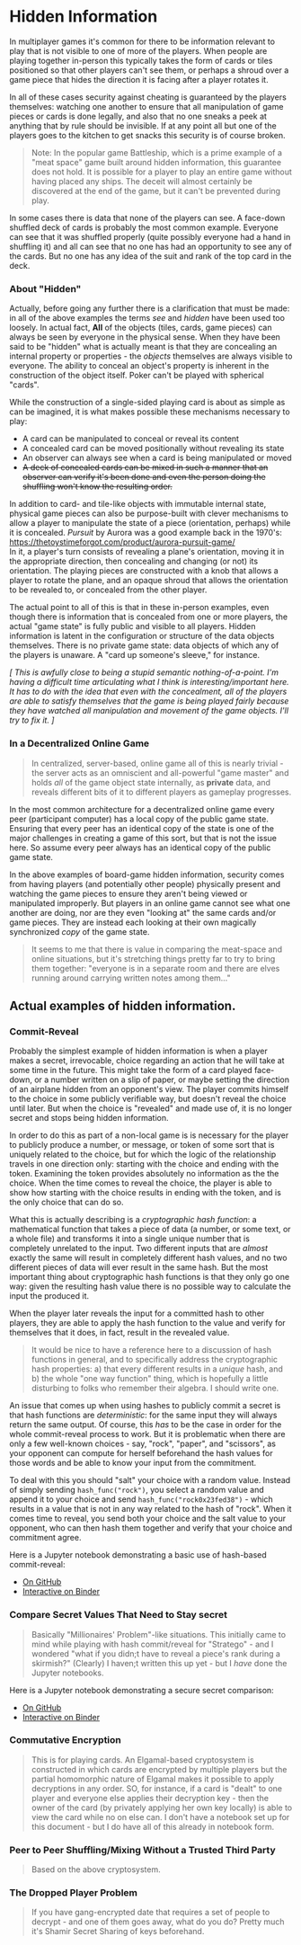 
# Hidden Information

In multiplayer games it's common for there to be information relevant to play that is not visible to one of more of the players. When people are playing together in-person this typically takes the form of cards or tiles positioned so that other players can't see them, or perhaps a shroud over a game piece that hides the direction it is facing after a player rotates it.

In all of these cases security against cheating is guaranteed by the players themselves: watching one another to ensure that all manipulation of game pieces or cards is done legally, and also that no one sneaks a peek at anything that by rule should be invisible.  If at any point all but one of the players goes to the kitchen to get snacks this security is of course broken.

>   Note: In the popular game Battleship, which is a prime example of a "meat space" game built around hidden information, this guarantee does not hold. It is possible for a player to play an entire game without having placed any ships. The deceit will almost certainly be discovered at the end of the game, but it can't be prevented during play.

In some cases there is data that none of the players can see. A face-down shuffled deck of cards is probably the most common example. Everyone can see that it was shuffled properly (quite possibly everyone had a hand in shuffling it) and all can see that no one has had an opportunity to see any of the cards. But no one has any idea of the suit and rank of the top card in the deck.


### About "Hidden"
Actually, before going any further there is a clarification that must be made: in all of the above examples the terms _see_ and _hidden_ have been used too loosely. In actual fact, **All** of the objects (tiles, cards, game pieces) can always be seen by everyone in the physical sense. When they have been said to be "hidden" what is actually meant is that they are concealing an internal property or properties - the _objects_ themselves are always visible to everyone. The ability to conceal an object's property is inherent in the construction of the object itself. Poker can't be played with spherical "cards".

While the construction of a single-sided playing card is about as simple as can be imagined, it is what makes possible these mechanisms necessary to play:

 - A card can be manipulated to conceal or reveal its content
 - A concealed card can be moved positionally without revealing its state
 - An observer can always see when a card is being manipulated or moved
 - ~~A deck of concealed cards can be mixed in such a manner that an observer can verify it's been done and even the person doing the shuffling won't know the resulting order.~~

In addition to card- and tile-like objects with immutable internal state, physical game pieces can also be purpose-built with clever mechanisms to allow a player to manipulate the state of a piece (orientation, perhaps) while it is concealed.  _Pursuit_ by Aurora was a good example back in the 1970's: https://thetoystimeforgot.com/product/aurora-pursuit-game/  <br> In it, a player's turn consists of revealing a plane's orientation, moving it in the appropriate direction, then concealing and changing (or not) its orientation. The playing pieces are constructed with a knob that allows a player to rotate the plane, and an opaque shroud that allows the orientation to be revealed to, or concealed from the other player.

The actual point to all of this is that in these in-person examples, even though there is information that is concealed from one or more players, the actual "game state" is fully public and visible to all players. Hidden information is latent in the configuration or structure of the data objects themselves. There is no private game state: data objects of which any of the players is unaware. A "card up someone's sleeve," for instance.

_[ This is awfully close to being a stupid semantic nothing-of-a-point. I'm having a difficult time articulating what I think is interesting/important here. It has to do with the idea that even with the concealment, all of the players are able to satisfy themselves that the game is being played fairly because they have watched all manipulation and movement of the game objects. I'll try to fix it. ]_

### In a Decentralized Online Game

> In centralized, server-based, online game all of this is nearly trivial - the server acts as an omniscient and all-powerful "game master" and holds _all_ of the game object state internally, as **private** data, and reveals different bits of it to different players as gameplay progresses.

In the most common architecture for a decentralized online game every peer (participant computer) has a local copy of the public game state. Ensuring that every peer has an identical copy of the state is one of the major challenges in creating a game of this sort, but that is not the issue here. So assume every peer always has an identical copy of the public game state.

In the above examples of board-game hidden information, security comes from having players (and potentially other people) physically present and watching the game pieces to ensure they aren't being viewed or manipulated improperly. But players in an online game cannot see what one another are doing, nor are they even "looking at" the same cards and/or game pieces. They are instead each looking at their own magically synchronized _copy_ of the game state.

> It seems to me that there is value in comparing the meat-space and online situations, but it's stretching things pretty far to try to bring them together: "everyone is in a separate room and there are elves running around carrying written notes among them..."

## Actual examples of hidden information.

### Commit-Reveal

Probably the simplest example of hidden information is when a player makes a secret, irrevocable, choice regarding an action that he will take at some time in the future. This might take the form of a card played face-down, or a number written on a slip of paper, or maybe setting the direction of an airplane hidden from an opponent's view. The player commits himself to the choice in some publicly verifiable way, but doesn't reveal the choice until later. But when the choice is "revealed" and made use of, it is no longer secret and stops being hidden information.

In order to do this as part of a non-local game is is necessary for the player to publicly produce a number, or message, or token of some sort that is uniquely related to the choice, but for which the logic of the relationship travels in one direction only: starting with the choice and ending with the token. Examining the token provides absolutely no information as the the choice. When the time comes to reveal the choice, the player is able to show how starting with the choice results in ending with the token, and is the only choice that can do so.

What this is actually describing is a _cryptographic hash function_: a mathematical function that takes a piece of data (a number, or some text, or a whole file) and transforms it into a single unique number that is completely unrelated to the input. Two different inputs that are _almost_ exactly the same will result in completely different hash values, and no two different pieces of data will ever result in the same hash. But the most important thing about cryptographic hash functions is that they only go one way: given the resulting hash value there is no possible way to calculate the input the produced it.

When the player later reveals the input for a committed hash to other players, they are able to apply the hash function to the value and verify for themselves that it does, in fact, result in the revealed value.

> It would be nice to have a reference here to a discussion of hash functions in general, and to specifically address the cryptographic hash properties: a) that every different results in a _unique_ hash, and b) the whole "one way function" thing, which is hopefully a little disturbing to folks who remember their algebra. I should write one.

An issue that comes up when using hashes to publicly commit a secret is that hash functions are _deterministic_: for the same input they will always return the same output. Of course, this _has_ to be the case in order for the whole commit-reveal process to work. But it is problematic when there are only a few well-known choices - say, "rock", "paper", and "scissors", as your opponent can compute for herself beforehand the hash values for those words and be able to know your input from the commitment.

To deal with this you should "salt" your choice with a random value. Instead of simply sending `hash_func("rock")`, you select a random value and append it to your choice and send `hash_func("rock0x23fed38")` - which results in a value that is not in any way related to the hash of "rock". When it comes time to reveal, you send both your choice and the salt value to your opponent, who can then hash them together and verify that your choice and commitment agree.

Here is a Jupyter notebook demonstrating a basic use of hash-based commit-reveal:
- [On GitHub](https://github.com/Apian-Framework/Jupyter-Notebooks/blob/main/HashCommitReveal.ipynb)
- [Interactive on Binder](https://mybinder.org/v2/gh/Apian-Framework/Jupyter-Notebooks/main?labpath=HashCommitReveal.ipynb)


### Compare Secret Values That Need to Stay secret

> Basically "Millionaires' Problem"-like situations. This initially came to mind while playing with hash commit/reveal for "Stratego" - and I wondered "what if you didn;t have to reveal a piece's rank during a skirmish?" (Clearly) I haven;t written this up yet - but I _have_ done the Jupyter notebooks.

Here is a Jupyter notebook demonstrating a secure secret comparison:
- [On GitHub](https://github.com/Apian-Framework/Jupyter-Notebooks/blob/main/EfficientMillionaire.ipynb)
- [Interactive on Binder](https://mybinder.org/v2/gh/Apian-Framework/Jupyter-Notebooks/main?labpath=EfficientMillionaire.ipynb)


### Commutative Encryption

> This is for playing cards. An Elgamal-based cryptosystem is constructed in which cards are encrypted by multiple players but the partial homomorphic nature of Elgamal makes it possible to apply decryptions in any order. SO, for instance, if a card is "dealt" to one player and everyone else applies their decryption key - then the owner of the card (by privately applying her own key locally) is able to view the card while no on else can. I don't have a notebook set up for this document - but I do have all of this already in notebook form.

### Peer to Peer Shuffling/Mixing Without a Trusted Third Party

> Based on the above cryptosystem.

### The Dropped Player Problem

> If you have gang-encrypted date that requires a set of people to decrypt - and one of them goes away, what do you do? Pretty much it's Shamir Secret Sharing of keys beforehand.










